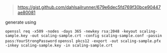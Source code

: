 
> https://gist.github.com/dahlsailrunner/679e6dec5fd769f30bce90447ae80081

generate using

`openssl req -x509 -nodes -days 365 -newkey rsa:2048 -keyout scaling-sample.key -out scaling-sample.crt -config scaling-sample.conf -passin pass:YourStrongPassword`
`openssl pkcs12 -export -out scaling-sample.pfx -inkey scaling-sample.key -in scaling-sample.crt`